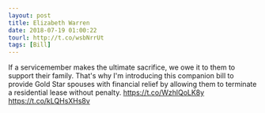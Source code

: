 ```yaml
---
layout: post
title: Elizabeth Warren
date: 2018-07-19 01:00:22
tourl: http://t.co/wsbNrrUt
tags: [Bill]
---
```

If a servicemember makes the ultimate sacrifice, we owe it to them to support their family. That's why I'm introducing this companion bill to provide Gold Star spouses with financial relief by allowing them to terminate a residential lease without penalty. https://t.co/WzhlQoLK8y https://t.co/kLQHsXHs8v